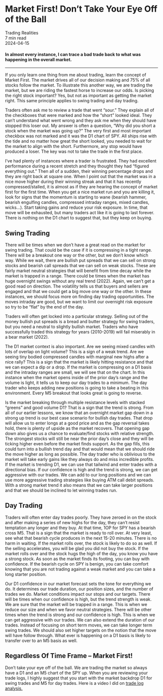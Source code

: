 
<div class="bg-secondary">
<h1 class="py-5 ms-3 ms-md-4 my-0">Market First! Don’t Take Your Eye Off of the Ball</h1>
</div>
<div class="d-flex align-items-center flex-wrap text-muted ps-3 ps-md-4 py-3 border-top border-bottom">
<div class="border-end pe-3 me-3">
<span class="badge bg-faded-primary text-primary">
Trading Realities </span>
</div>
<div class="fs-sm pe-3 border-end me-3">7 min read</div>
<div class="fs-sm">
2024-04-15 </div>
</div>
<section class="px-3 px-md-4 py-4">
<h4 class="wp-block-heading">In almost every instance, I can trace a bad trade back to what was happening in the overall market.</h4>
<hr class="wp-block-separator has-alpha-channel-opacity">
<p>If you only learn one thing from me about trading, learn the concept of Market First. The market drives all of our decision making and 75% of all stocks follow the market. To illustrate this another way, we are trading the market, but we are riding the fastest horse to increase our odds. Is picking the right stock important? Yes, but not as important as getting the market right. This same principle applies to swing trading and day trading. </p>
<p>Traders often ask me to review a trade that went “sour.” They explain all of the checkboxes that were marked and how the “short” looked ideal. They can’t understand what went wrong and they ask me when they should have stopped this loser out. My answer is often a question, “Why did you short a stock when the market was going up?” The very first and most important checkbox was not marked and it was the D1 chart of SPY. All ships rise with the tide and no matter how great the short looked, you needed to wait for the market to align with the short. Furthermore, any stop would have produced a loser. The key was not to take the trade in the first place.</p>
<p>I’ve had plenty of instances where a trader is frustrated. They had excellent performance during a recent stretch and they thought they had “figured everything out.” Then all of a sudden, their winning percentage drops and they are right back at square one. When I point out that the market was in a nice move higher during their winning streak and that it has recently compressed/stalled, it is almost as if they are hearing the concept of market first for the first time. When you get a nice market run and you are killing it, look for signs that the momentum is starting to wane (bearish hammer, bearish engulfing candles, compressed intraday ranges, mixed candles, wicks…). Start taking gains and reduce your risk exposure. In time, that move will be exhausted, but many traders act like it is going to last forever. There is nothing on the D1 chart to suggest that, but they keep on buying. </p>
<h2 class="wp-block-heading" id="Swing_Trading">Swing Trading</h2>
<p>There will be times when we don’t have a great read on the market for swing trading. That could be the case if it is compressing in a tight range. There will be a breakout one way or the other, but we don’t know which way. While we wait, there are bullish put spreads that we can sell on strong stocks and bearish call spreads that we can sell on weak stocks. These are fairly market neutral strategies that will benefit from time decay while the market is trapped in a range. There could be times when the market has huge overnight swings without any real trend (2022). Again, we can’t get a good read on direction. The volatility tells us that buyers and sellers are engaged and that we could get a big move one way or the other. In these instances, we should focus more on finding day trading opportunities. The moves intraday are good, but we want to limit our overnight risk exposure so try to be “flat” by the end of the day. </p>
<p>Traders will often get locked into a particular strategy. Selling out of the money bullish put spreads is a bread and butter strategy for swing traders, but you need a neutral to slightly bullish market. Traders who have successfully traded this strategy for years (2010-2019) will fail miserably in a bear market (2022). </p>
<p>The D1 market context is also important. Are we seeing mixed candles with lots of overlap on light volume? This is a sign of a weak trend. Are we seeing tiny bodied compressed candles with marginal new highs after a nice rally? This is a sign that the market is likely hitting resistance and that we can expect a dip or a drop. If the market is compressing on a D1 basis and the intraday ranges are small, we will see that on the chart. In this instance when the market opens inside of the prior day’s range and the volume is light, it tells us to keep our day trades to a minimum. The day trader who keeps adding new positions is going to take a beating in this environment. Every M5 breakout that looks great is going to reverse. </p>
<p>Is the market breaking through multiple resistance levels with stacked “greens” and good volume D1? That is a sign that the trend is strong. From all of our earlier lessons, we know that an overnight market gap down in a strong up trend is our best case scenario for bullish day trades. That drop will allow us to enter longs at a good price and as the gap reversal takes hold, there is plenty of upside as the market recovers. That opening gap down also gives us a chance to evaluate/find stocks with relative strength. The strongest stocks will still be near the prior day’s close and they will be ticking higher even before the market finds support. As the gap fills, this could turn into a bullish trend day and that would mean that we should ride the move higher as long as possible. The day trader who is oblivious to the market will take early gains like they always do and miss incredible profits. If the market is trending D1, we can use that tailwind and enter trades with a directional bias. If our confidence is high and the trend is strong, we can get aggressive with our trades. We can add to our long positions and we can use more aggressive trading strategies like buying ATM call debit spreads. With a strong market trend it also means that we can take larger positions and that we should be inclined to let winning trades run. </p>
<h2 class="wp-block-heading" id="Day_Trading">Day Trading</h2>
<p>Traders will often enter day trades poorly. They have zeroed in on the stock and after making a series of new highs for the day, they can’t resist temptation any longer and they buy. At that time, 1OP for SPY has a bearish cross M5. That is a sign that the market is ready to roll over. At very least, see what that bearish cycle produces in the next 15-20 minutes. There is no harm in waiting. If the market rolls over, the stock is likely to do so as well. If the selling accelerates, you will be glad you did not buy the stock. If the market rolls over and the stock hugs the high of the day, you know you have a strong stock. As soon as the market finds its footing, you can buy with confidence. If the bearish cycle on SPY is benign, you can take comfort knowing that you are not trading against a weak market and you can take a long starter position. </p>
<p>Our D1 confidence in our market forecast sets the tone for everything we do. It determines our trade duration, our position sizes, and the number of trades we do. Market conditions impact our stops and our targets. There will be times when our confidence is high, but the trend strength is weak. We are sure that the market will be trapped in a range. This is when we reduce our size and when we favor neutral strategies. There will be other times when the trend is strong and our confidence is high. This is when we can get aggressive with our trades. We can also extend the duration of our trades. Instead of focusing on short term moves, we can take longer term swing trades. We should also set higher targets on the notion that the move will have follow through. What ever is happening on a D1 basis is likely to transfer over to an M5 basis as well. </p>
<h2 class="wp-block-heading" id="Regardless_Of_Time_Frame_Market_First_">Regardless Of Time Frame – Market First!</h2>
<p>Don’t take your eye off of the ball. We are trading the market so always have a D1 and an M5 chart of the SPY up. When you are reviewing your trade logs, I highly suggest that you start with the market backdrop D1 for swing trades and M5 for day trades. Here is a video I did on <a href="https://www.youtube.com/watch?v=5q0-_yM5pFk" target="_blank" rel="noopener">trade log analysis.</a></p>
</section>
